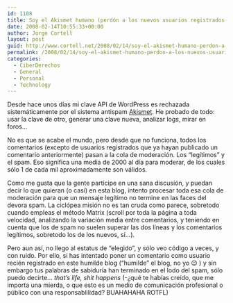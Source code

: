 ```yaml
---
id: 1108
title: Soy el Akismet humano (perdón a los nuevos usuarios registrados de este blog)
date: 2008-02-14T10:55:33+00:00
author: Jorge Cortell
layout: post
guid: http://www.cortell.net/2008/02/14/soy-el-akismet-humano-perdon-a-los-nuevos-usuarios-registrados-de-este-blog/
permalink: /2008/02/14/soy-el-akismet-humano-perdon-a-los-nuevos-usuarios-registrados-de-este-blog/
categories:
  - CiberDerechos
  - General
  - Personal
  - Technology
---
```

Desde hace unos dí­as mi clave API de WordPress es rechazada sistemáticamente por el sistema antispam <a title="http://akismet.com/" target="_blank" href="http://akismet.com/">Akismet</a>. He probado de todo: usar la clave de otro, generar una clave nueva, analizar logs, mirar en foros&#8230;

No es que se acabe el mundo, pero desde que no funciona, todos los comentarios (excepto de usuarios registrados que ya hayan publicado un comentario anteriormente) pasan a la cola de moderación. Los &#8220;legí­timos&#8221; y el spam. Eso significa una media de 2000 al dí­a para moderar, de los cuales sólo 1 de cada mil aproximadamente son válidos.

Como me gusta que la gente participe en una sana discusión, y puedan decir lo que quieran (o casi) en esta blog, intento procesar toda esa cola de moderación para que un mensaje legí­timo no termine en las faces del devora spam. La ciclópea misión no es tan cruda como parece, sobretodo cuando empleas el método Matrix (scroll por toda la página a toda velocidad, analizando la variación media entre comentarios, y teniendo en cuenta que los de spam no suelen superar las dos lí­neas y los comentarios legí­timos, sobretodo los de los nuevos, sí­&#8230;).

Pero aun así­, no llego al estatus de &#8220;elegido&#8221;, y sólo veo código a veces, y con ruido. Por ello, si has intentado poner un comentario como usuario recién registrado en este humilde blog (&#8220;humilde&#8221; el blog, no yo 😉 ) y sin embargo tus palabras de sabidurí­a han terminado en el lodo del spam, sólo puedo decirte&#8230; _that&#8217;s life, shit happens_ (-¿qué te habí­as creí­do, que me importa una mierda, o que esto es un medio de comunicación profesional o público con una responsablilidad? BUAHAHAHA ROTFL)